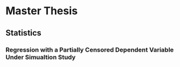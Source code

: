 # Master Thesis 
## Statistics
### Regression with a Partially Censored Dependent Variable Under Simualtion Study
